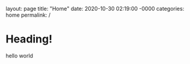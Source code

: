 layout: page
title: "Home"
date: 2020-10-30 02:19:00 -0000
categories: home
permalink: /

# Heading!
hello world
